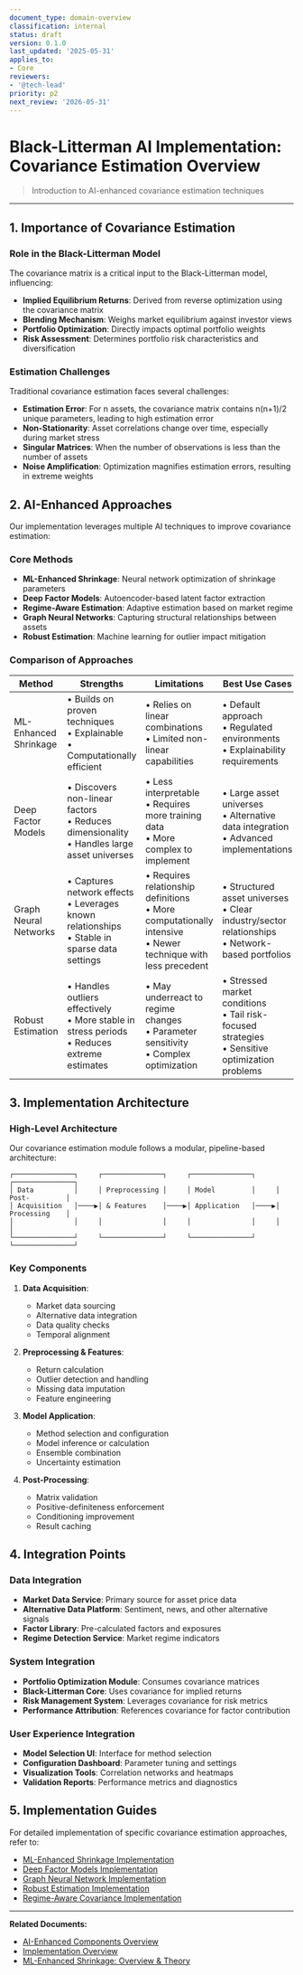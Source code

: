 ```yaml
---
document_type: domain-overview
classification: internal
status: draft
version: 0.1.0
last_updated: '2025-05-31'
applies_to:
- Core
reviewers:
- '@tech-lead'
priority: p2
next_review: '2026-05-31'
---
```


# Black-Litterman AI Implementation: Covariance Estimation Overview

> Introduction to AI-enhanced covariance estimation techniques

---

## 1. Importance of Covariance Estimation

### Role in the Black-Litterman Model

The covariance matrix is a critical input to the Black-Litterman model, influencing:

* **Implied Equilibrium Returns**: Derived from reverse optimization using the covariance matrix
* **Blending Mechanism**: Weighs market equilibrium against investor views
* **Portfolio Optimization**: Directly impacts optimal portfolio weights
* **Risk Assessment**: Determines portfolio risk characteristics and diversification

### Estimation Challenges

Traditional covariance estimation faces several challenges:

* **Estimation Error**: For n assets, the covariance matrix contains n(n+1)/2 unique parameters, leading to high estimation error
* **Non-Stationarity**: Asset correlations change over time, especially during market stress
* **Singular Matrices**: When the number of observations is less than the number of assets
* **Noise Amplification**: Optimization magnifies estimation errors, resulting in extreme weights

## 2. AI-Enhanced Approaches

Our implementation leverages multiple AI techniques to improve covariance estimation:

### Core Methods

* **ML-Enhanced Shrinkage**: Neural network optimization of shrinkage parameters
* **Deep Factor Models**: Autoencoder-based latent factor extraction
* **Regime-Aware Estimation**: Adaptive estimation based on market regime
* **Graph Neural Networks**: Capturing structural relationships between assets
* **Robust Estimation**: Machine learning for outlier impact mitigation

### Comparison of Approaches

| Method | Strengths | Limitations | Best Use Cases |
|--------|-----------|-------------|----------------|
| ML-Enhanced Shrinkage | • Builds on proven techniques<br>• Explainable<br>• Computationally efficient | • Relies on linear combinations<br>• Limited non-linear capabilities | • Default approach<br>• Regulated environments<br>• Explainability requirements |
| Deep Factor Models | • Discovers non-linear factors<br>• Reduces dimensionality<br>• Handles large asset universes | • Less interpretable<br>• Requires more training data<br>• More complex to implement | • Large asset universes<br>• Alternative data integration<br>• Advanced implementations |
| Graph Neural Networks | • Captures network effects<br>• Leverages known relationships<br>• Stable in sparse data settings | • Requires relationship definitions<br>• More computationally intensive<br>• Newer technique with less precedent | • Structured asset universes<br>• Clear industry/sector relationships<br>• Network-based portfolios |
| Robust Estimation | • Handles outliers effectively<br>• More stable in stress periods<br>• Reduces extreme estimates | • May underreact to regime changes<br>• Parameter sensitivity<br>• Complex optimization | • Stressed market conditions<br>• Tail risk-focused strategies<br>• Sensitive optimization problems |

## 3. Implementation Architecture

### High-Level Architecture

Our covariance estimation module follows a modular, pipeline-based architecture:

```
┌───────────────┐     ┌───────────────┐     ┌───────────────┐     ┌───────────────┐
│ Data          │     │ Preprocessing │     │ Model         │     │ Post-         │
│ Acquisition   │────▶│ & Features    │────▶│ Application   │────▶│ Processing    │
│               │     │               │     │               │     │               │
└───────────────┘     └───────────────┘     └───────────────┘     └───────────────┘
```

### Key Components

1. **Data Acquisition**:
   * Market data sourcing
   * Alternative data integration
   * Data quality checks
   * Temporal alignment

2. **Preprocessing & Features**:
   * Return calculation
   * Outlier detection and handling
   * Missing data imputation
   * Feature engineering

3. **Model Application**:
   * Method selection and configuration
   * Model inference or calculation
   * Ensemble combination
   * Uncertainty estimation

4. **Post-Processing**:
   * Matrix validation
   * Positive-definiteness enforcement
   * Conditioning improvement
   * Result caching

## 4. Integration Points

### Data Integration

* **Market Data Service**: Primary source for asset price data
* **Alternative Data Platform**: Sentiment, news, and other alternative signals
* **Factor Library**: Pre-calculated factors and exposures
* **Regime Detection Service**: Market regime indicators

### System Integration

* **Portfolio Optimization Module**: Consumes covariance matrices
* **Black-Litterman Core**: Uses covariance for implied returns
* **Risk Management System**: Leverages covariance for risk metrics
* **Performance Attribution**: References covariance for factor contribution

### User Experience Integration

* **Model Selection UI**: Interface for method selection
* **Configuration Dashboard**: Parameter tuning and settings
* **Visualization Tools**: Correlation networks and heatmaps
* **Validation Reports**: Performance metrics and diagnostics

## 5. Implementation Guides

For detailed implementation of specific covariance estimation approaches, refer to:

* [ML-Enhanced Shrinkage Implementation](./bl-ai-implementation-covariance-ml-shrinkage.md)
* [Deep Factor Models Implementation](./bl-ai-implementation-covariance-deep-factor.md)
* [Graph Neural Network Implementation](./bl-ai-implementation-covariance-gnn.md)
* [Robust Estimation Implementation](./bl-ai-implementation-covariance-robust.md)
* [Regime-Aware Covariance Implementation](./bl-ai-implementation-covariance-regime-aware.md)

---

**Related Documents:**
* [AI-Enhanced Components Overview](../bl-ai-components.md)
* [Implementation Overview](../bl-ai-implementation-overview.md)
* [ML-Enhanced Shrinkage: Overview & Theory](./shrinkage/bl-ai-shrinkage-overview.md)